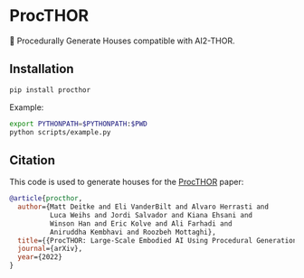 # ProcTHOR

🏡 Procedurally Generate Houses compatible with AI2-THOR.

## Installation

```bash
pip install procthor
```

Example:
```bash
export PYTHONPATH=$PYTHONPATH:$PWD
python scripts/example.py
```

## Citation

This code is used to generate houses for the [ProcTHOR](https://procthor.allenai.org/) paper:

```bibtex
@article{procthor,
  author={Matt Deitke and Eli VanderBilt and Alvaro Herrasti and
          Luca Weihs and Jordi Salvador and Kiana Ehsani and
          Winson Han and Eric Kolve and Ali Farhadi and
          Aniruddha Kembhavi and Roozbeh Mottaghi},
  title={{ProcTHOR: Large-Scale Embodied AI Using Procedural Generation}},
  journal={arXiv},
  year={2022}
}
```
